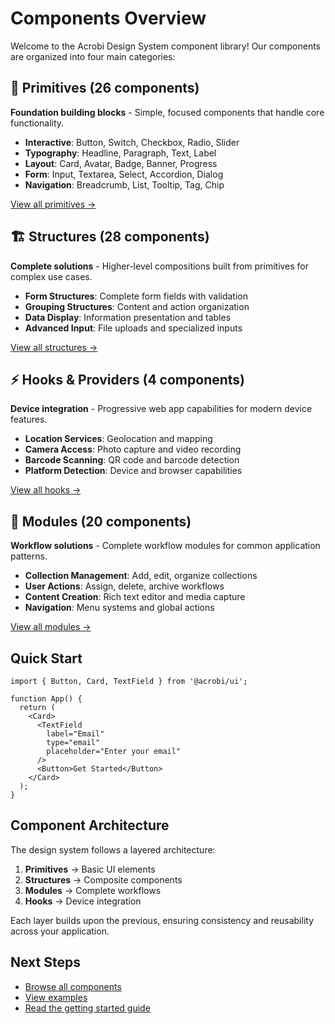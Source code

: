 # Components Overview

Welcome to the Acrobi Design System component library! Our components are organized into four main categories:

## 🎨 Primitives (26 components)
**Foundation building blocks** - Simple, focused components that handle core functionality.

- **Interactive**: Button, Switch, Checkbox, Radio, Slider
- **Typography**: Headline, Paragraph, Text, Label  
- **Layout**: Card, Avatar, Badge, Banner, Progress
- **Form**: Input, Textarea, Select, Accordion, Dialog
- **Navigation**: Breadcrumb, List, Tooltip, Tag, Chip

[View all primitives →](./primitives/)

## 🏗️ Structures (28 components)
**Complete solutions** - Higher-level compositions built from primitives for complex use cases.

- **Form Structures**: Complete form fields with validation
- **Grouping Structures**: Content and action organization  
- **Data Display**: Information presentation and tables
- **Advanced Input**: File uploads and specialized inputs

[View all structures →](./structures/)

## ⚡ Hooks & Providers (4 components)
**Device integration** - Progressive web app capabilities for modern device features.

- **Location Services**: Geolocation and mapping
- **Camera Access**: Photo capture and video recording
- **Barcode Scanning**: QR code and barcode detection
- **Platform Detection**: Device and browser capabilities

[View all hooks →](./hooks/)

## 🔧 Modules (20 components)
**Workflow solutions** - Complete workflow modules for common application patterns.

- **Collection Management**: Add, edit, organize collections
- **User Actions**: Assign, delete, archive workflows
- **Content Creation**: Rich text editor and media capture
- **Navigation**: Menu systems and global actions

[View all modules →](./modules/)

## Quick Start

```tsx
import { Button, Card, TextField } from '@acrobi/ui';

function App() {
  return (
    <Card>
      <TextField 
        label="Email" 
        type="email" 
        placeholder="Enter your email" 
      />
      <Button>Get Started</Button>
    </Card>
  );
}
```

## Component Architecture

The design system follows a layered architecture:

1. **Primitives** → Basic UI elements
2. **Structures** → Composite components  
3. **Modules** → Complete workflows
4. **Hooks** → Device integration

Each layer builds upon the previous, ensuring consistency and reusability across your application.

## Next Steps

- [Browse all components](./api-reference)
- [View examples](../examples/)
- [Read the getting started guide](../getting-started)